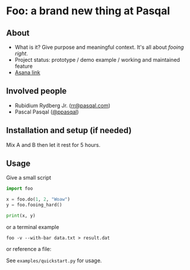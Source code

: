 # Foo: a brand new thing at Pasqal

## About

* What is it? Give purpose and meaningful context. It's all about _fooing right_.
* Project status: prototype / demo example / working and maintained feature
* [Asana link](have-you-filled-asana.doubtit/doit.nowhtml)

## Involved people

* Rubidium Rydberg Jr. (<rr@pasqal.com>)
* Pascal Pasqal ([@ppasqal](https://i0.wp.com/pasqal.io/wp-content/uploads/2020/04/CD.png?resize=600%2C600))

## Installation and setup (if needed)

Mix A and B then let it rest for 5 hours.

## Usage

Give a small script

```python
import foo

x = foo.do(1, 2, "Woaw")
y = foo.fooing_hard()

print(x, y)
```

or a terminal example

```terminal
foo -v --with-bar data.txt > result.dat
```

or reference a file:

See `examples/quickstart.py` for usage.

